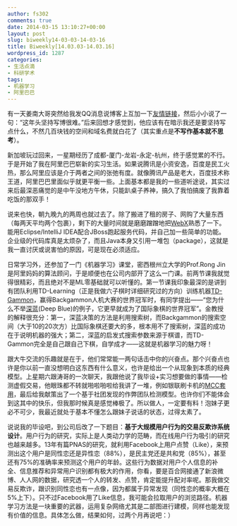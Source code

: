 ```yaml
---
author: fs302
comments: true
date: 2014-03-15 13:10:27+00:00
layout: post
slug: biweekly14-03-03-14-03-16
title: Biweekly[14.03.03-14.03.16]
wordpress_id: 1287
categories:
- 生活点滴
- 科研学术
tags:
- 机器学习
- 阿里巴巴
---
```


有一天姜南大哥突然给我发QQ消息说博客上互加一下[友情链接](http://www.slyar.com/blog/)，然后小小说了一句：“这年头坚持写博很难。”后来回想才感觉到，他应该有在暗示我还是要坚持写点什么，不然几百块钱的空间和域名费就白花了（其实重点是**不写作基本就不思考**）。

新加坡玩过回来，一星期经历了成都-厦门-龙岩-永定-杭州，终于感觉累的不行。于是开始了我在阿里巴巴崭新的实习生活。如果说腾讯是小资安逸，百度是民工火热，那么阿里应该是介于两者之间的张弛有度。就像腾讯产品是老大，百度技术称王道，阿里巴巴里面似乎就更平衡一些。上面基本都是我的一些道听途说，其实过来后最深恶痛觉的是中午没地方午休，只能趴桌子养神，搞久了我怕搞废了我靠着吃饭的那双手！

说来也快，朝九晚九的两周也就过去了。除了搬进了租的房子、网购了大量东西（每两天平均两个包裹），剩下的大量时间就是磨磨蹭蹭地把[WebX](http://openwebx.org/)熟悉了一下。能用Eclipse/IntelliJ IDEA配合JBoss跑起服务代码，并自己加一些简单的功能。企业级的代码库真是太烦杂了，而且Java本身又引用一堆包（package），这就是我一直讨厌或说害怕的原因，可是现在必须适应。

日常学习外，还参加了一门《机器学习》课堂，密西根州立大学的Prof.Rong Jin是阿里妈妈的算法顾问，于是顺便也在公司内部开了这么一门课。前两节课我就觉得很精彩，而且绝对不是ML零基础就可以听懂的。第一节课我印象最深的是讲到有团队利用TD-Learning（正是我做六子棋时详细研究过的方向）训练机器[TD-Gammon](http://en.wikipedia.org/wiki/TD-Gammon)，赢得Backgammon人机大赛的世界冠军时，有同学提出——“您为什么不举[深蓝](http://en.wikipedia.org/wiki/Deep_Blue_(chess_computer))(Deep Blue)的例子，它更早就成为了国际象棋的世界冠军”。金教授的解释很充分：第一，深蓝决策的方法是利用搜索树，而Backgammon的搜索空间（大于10的20次方）比国际象棋还要大的多，根本用不了搜索树，深蓝的成功在于说明机器的强大；第二，深蓝的启发式搜索参数来源于棋谱，而TD-Gammon完全是自己跟自己下棋，自学成才——这就是机器学习的魅力呀！

跟大牛交流的乐趣就是在于，他们常常能一两句话击中你的兴奋点。那个兴奋点也许是你以前一直没想明白这东西有什么意义，也许是给出一个从现象到本质的经典模型。上星期六跟涛哥的一次聊天，我跟他说了我毕设+实习想要做的事情——检测虚假交易，他眼珠都不转就啪啦啪啦给我讲了一堆，例如银联刷卡机的[MCC套用](http://www.taobao.com/go/act/315/data15.php?spm=0.0.0.0.vWwzxa)，最后给我献策出了一个基于社团发现的作弊团队检测模型。也许你们不能体会到这其中的快乐，但我那时候真是感觉棒极了。所以做人，一定要有料！泡妹子更必不可少，我最近就处于基本不懂怎么跟妹子说话的状态，过得太素了。

说说我的毕设吧，到公司后改了一下题目：**基于大规模用户行为的交易反欺诈系统设计**。用户行为的研究，实际上是人类动力学的范畴，而在线用户行为吸引的研究也越来越多。13年有篇PNAS的研究，就利用Facebook上用户点赞（Like），来预测出这个用户是同性恋还是异性恋（88%），是民主党还是共和党（85%），甚至还有75%的准确率来预测这个用户的年龄。这些行为数据对用户个人信息的补全、信息推荐和异常用户识别都有极大的作用，你看，要是百合网接通了新浪微博、人人网的数据，研究透一个人的转发、点赞，肯定能提升配对率呢。那我做交易反欺诈，跟识别同性恋也有一点像，因为都属于异常发现（同性恋的概率大概在5%上下）。只不过Facebook用了Like信息，我可能会拉取用户的浏览路径。机器学习方法是一块重要的武器，运用复杂网络尤其是二部图进行建模，同样也能发现有价值的信息。具体怎么做，结果如何，过两个月再说吧：）
